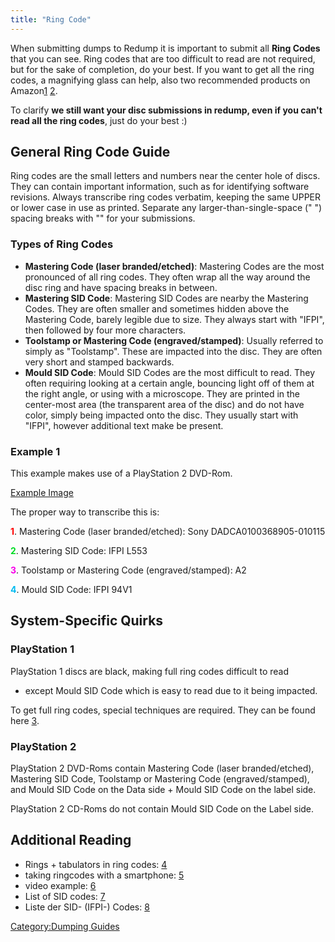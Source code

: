 ```yaml
---
title: "Ring Code"
---
```


When submitting dumps to Redump it is important to submit all **Ring
Codes** that you can see. Ring codes that are too difficult to read are
not required, but for the sake of completion, do your best. If you want
to get all the ring codes, a magnifying glass can help, also two
recommended products on
Amazon[1](https://www.amazon.com/gp/product/B01JOO2EGK/)
[2](https://www.amazon.com/gp/product/B00XNYXQHE/).

To clarify **we still want your disc submissions in redump, even if you
can't read all the ring codes**, just do your best :)

## General Ring Code Guide

Ring codes are the small letters and numbers near the center hole of
discs. They can contain important information, such as for identifying
software revisions. Always transcribe ring codes verbatim, keeping the
same UPPER or lower case in use as printed. Separate any
larger-than-single-space (" ") spacing breaks with "<tab>" for your
submissions.

### Types of Ring Codes

  - **Mastering Code (laser branded/etched)**: Mastering Codes are the
    most pronounced of all ring codes. They often wrap all the way
    around the disc ring and have spacing breaks in between.
  - **Mastering SID Code**: Mastering SID Codes are nearby the Mastering
    Codes. They are often smaller and sometimes hidden above the
    Mastering Code, barely legible due to size. They always start with
    "IFPI", then followed by four more characters.
  - **Toolstamp or Mastering Code (engraved/stamped)**: Usually referred
    to simply as "Toolstamp". These are impacted into the disc. They are
    often very short and stamped backwards.
  - **Mould SID Code**: Mould SID Codes are the most difficult to read.
    They often requiring looking at a certain angle, bouncing light off
    of them at the right angle, or using with a microscope. They are
    printed in the center-most area (the transparent area of the disc)
    and do not have color, simply being impacted onto the disc. They
    usually start with "IFPI", however additional text make be present.

### Example 1

This example makes use of a PlayStation 2 DVD-Rom.

[Example Image](https://i.imgur.com/1F65Xk7.png)

The proper way to transcribe this is:

<span style="color:#ff0000">**1**</span>. Mastering Code (laser
branded/etched): Sony DADC<tab>A0100368905-0101<tab>15

<span style="color:#00dc24">**2**</span>. Mastering SID Code: IFPI L553

<span style="color:#f800e9">**3**</span>. Toolstamp or Mastering Code
(engraved/stamped): A2

<span style="color:#00baf0">**4**</span>. Mould SID Code: IFPI 94V1

## System-Specific Quirks

### PlayStation 1

PlayStation 1 discs are black, making full ring codes difficult to read
- except Mould SID Code which is easy to read due to it being impacted.

To get full ring codes, special techniques are required. They can be
found here [3](http://forum.redump.org/post/56095/#p56095).

### PlayStation 2

PlayStation 2 DVD-Roms contain Mastering Code (laser branded/etched),
Mastering SID Code, Toolstamp or Mastering Code (engraved/stamped), and
Mould SID Code on the Data side + Mould SID Code on the label side.

PlayStation 2 CD-Roms do not contain Mould SID Code on the Label side.

## Additional Reading

  - Rings + tabulators in ring codes:
    [4](http://forum.redump.org/topic/8685/rings-tabulators-in-ring-codes/)
  - taking ringcodes with a smartphone:
    [5](http://forum.redump.org/topic/16718/taking-ringcodes-with-a-smartphone/)
  - video example: [6](https://www.youtube.com/watch?v=yut9iYLI5M8)
  - List of SID codes:
    [7](http://wiki.redump.org/index.php?title=List_of_SID_codes)
  - Liste der SID- (IFPI-) Codes:
    [8](http://wiki.musik-sammler.de/index.php?title=Herstellungsland_\(CDs_/_DVDs\)#Liste_der_SID-_.28IFPI-.29_Codes)

[Category:Dumping Guides](Category:Dumping_Guides "wikilink")